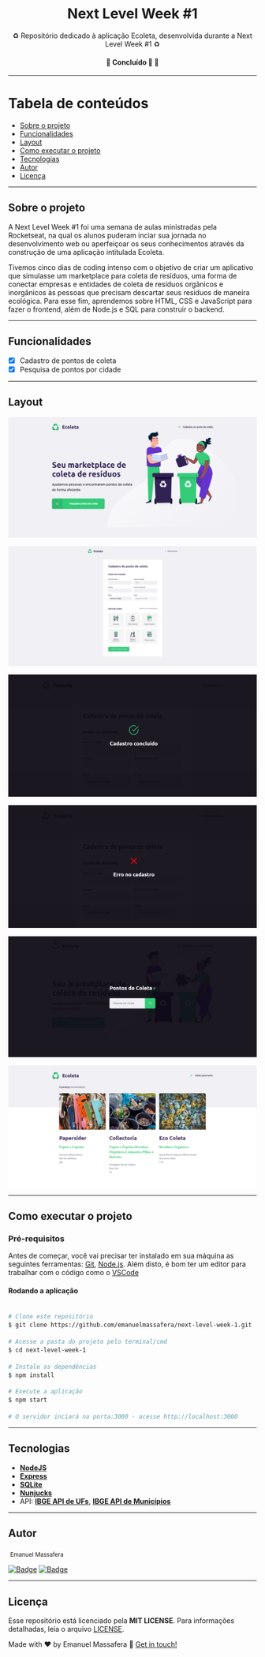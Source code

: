 <h1 align="center">Next Level Week #1</h1>

<p align="center">♻️ Repositório dedicado à aplicação Ecoleta, desenvolvida durante a Next Level Week #1 ♻️</p>

<h4 align="center">🚧   Concluído 🚀 🚧</h4>

---

Tabela de conteúdos
=================
<!--ts-->
   * [Sobre o projeto](#-sobre-o-projeto)
   * [Funcionalidades](#-funcionalidades)
   * [Layout](#-layout)
   * [Como executar o projeto](#-como-executar-o-projeto)
   * [Tecnologias](#-tecnologias)
   * [Autor](#-autor)
   * [Licença](#-licenca)
<!--te-->

---

## Sobre o projeto <a name="-sobre-o-projeto" style="text-decoration:none"></a>

A Next Level Week #1 foi uma semana de aulas ministradas pela Rocketseat, na qual os alunos puderam inciar sua jornada no desenvolvimento web ou aperfeiçoar os seus conhecimentos através da construção de uma aplicação intitulada Ecoleta. 

Tivemos cinco dias de coding intenso com o objetivo de criar um aplicativo que simulasse um marketplace para coleta de resíduos, uma forma de conectar empresas e entidades de coleta de resíduos orgânicos e inorgânicos às pessoas que precisam descartar seus resíduos de maneira ecológica. Para esse fim, aprendemos sobre HTML, CSS e JavaScript para fazer o frontend, além de Node.js e SQL para construir o backend.

---

## Funcionalidades <a name="-funcionalidades" style="text-decoration:none"></a>

- [x] Cadastro de pontos de coleta
- [x] Pesquisa de pontos por cidade

---

## Layout <a name="-layout" style="text-decoration:none"></a>

![](images/home.png)

![](images/create-point.png)

![](images/created.png)

![](images/error.png)

![](images/search.png)

![](images/search-results.png)

---

## Como executar o projeto <a name="-como-executar-o-projeto" style="text-decoration:none"></a>

### Pré-requisitos

Antes de começar, você vai precisar ter instalado em sua máquina as seguintes ferramentas:
[Git](https://git-scm.com), [Node.js](https://nodejs.org/en/). 
Além disto, é bom ter um editor para trabalhar com o código como o [VSCode](https://code.visualstudio.com/)

#### Rodando a aplicação

```bash

# Clone este repositório
$ git clone https://github.com/emanuelmassafera/next-level-week-1.git

# Acesse a pasta do projeto pelo terminal/cmd
$ cd next-level-week-1

# Instale as dependências
$ npm install

# Execute a aplicação
$ npm start

# O servidor inciará na porta:3000 - acesse http://localhost:3000

```
---

## Tecnologias <a name="-tecnologias" style="text-decoration:none"></a>

- **[NodeJS](https://nodejs.org/en/)**
- **[Express](https://expressjs.com/)**
- **[SQLite](https://github.com/mapbox/node-sqlite3)**
- **[Nunjucks](https://mozilla.github.io/nunjucks/)**
- API: **[IBGE API de UFs](https://servicodados.ibge.gov.br/api/docs/localidades?versao=1#api-UFs-estadosGet)**, **[IBGE API de Municípios](https://servicodados.ibge.gov.br/api/docs/localidades?versao=1#api-Municipios-estadosUFMunicipiosGet)**

---

## Autor <a name="-autor" style="text-decoration:none"></a>

<img style="border-radius: 50%;" src="https://avatars1.githubusercontent.com/u/65625500?s=460&u=eb9e300de61698fc8531949a451ce2f0e9da46f9&v=4" width="100px;" alt=""/>
<sub>Emanuel Massafera</sub>

<b></b>

[![Badge](https://img.shields.io/static/v1?label=&message=Emanuel&color=blue&style=flat-square&logo=Linkedin&logoColor=white&link=https://www.linkedin.com/in/emanuelmassafera/)](https://www.linkedin.com/in/emanuelmassafera/) [![Badge](https://img.shields.io/static/v1?label=&message=emanuel301@live.com&color=0078D4&style=flat-square&logo=Microsoft-Outlook&logoColor=white&link=mailto:emanuel301@live.com)](mailto:emanuel301@live.com)

---

## Licença <a name="-licenca" style="text-decoration:none"></a>

Esse repositório está licenciado pela **MIT LICENSE**. Para informações detalhadas, leia o arquivo [LICENSE](https://github.com/emanuelmassafera/next-level-week-1/blob/master/LICENSE). 

Made with ♥ by Emanuel Massafera :wave: [Get in touch!](https://www.linkedin.com/in/emanuelmassafera/)
